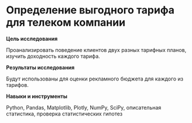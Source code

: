 # Определение выгодного тарифа для телеком компании

**Цель исследования**

Проанализировать поведение клиентов двух разных тарифных планов, изучить доходность каждого тарифа.

**Результаты исследования**

Будут использованы для оценки рекламного бюджета для каждого из тарифов.

**Навыки и инструменты**

Python,
Pandas,
Matplotlib,
Plotly,
NumPy,
SciPy,
описательная статистика,
проверка статистических гипотез
